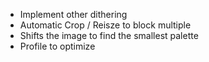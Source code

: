 * Implement other dithering
* Automatic Crop / Reisze to block multiple
* Shifts the image to find the smallest palette
* Profile to optimize
